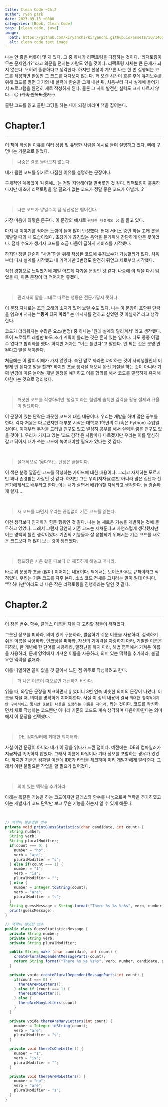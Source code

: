 ```yaml
---
title: Clean Code ~Ch.2
author: ryan park
date: 2023-09-13 +0800
categories: [Book, Clean Code]
tags: [clean_code, java]
image:
  path: https://github.com/kiryanchi/kiryanchi.github.io/assets/50714602/d21330ba-9c9e-49cd-aa73-bf900c7cc7ba
  alt: clean code text image
---
```


나는 안 좋은 버릇이 몇 개 있다. 그 중 하나가 리팩토링을 다짐하는 것이다. ‘리팩토링이 무슨 문제인가?’ 라고 의문을 던지는 사람도 있을 것이다. 리팩토링 자체는 큰 문제가 되지 않는다. 오히려 훌륭하다고 생각한다. 하지만 천성이 게으른 나는 한 번 실행되는 코드를 작성하면 한동안 그 코드를 쳐다보지 않는다. 꽤 오랜 시간이 흐른 후에 유지보수를 위해 코드를 열면 과거의 내 실력에 한숨을 크게 내쉰 뒤, 처음부터 다시 설계에 들어가서 프로그램을 완전히 새로 작성하게 된다. 물론 그 사이 발전한 실력도 크게 다르지 않다… 😢 ~~(계속 반복되겠지..)~~

클린 코드를 읽고 클린 코딩을 하는 내가 되길 바라며 책을 집어본다.

# Chapter.1

---

이 책이 작성된 이유를 여러 상황 및 유명한 사람을 예시로 들며 설명하고 있다. 뼈에 구멍나는 기분으로 읽었다.

> 나중은 결코 돌아오지 않는다.

내가 클린 코드를 읽기로 다짐한 이유를 설명하는 문장이다.

구체적인 계획없이 ‘나중에…’는 정말 지양해야할 말버릇인 것 같다. 리팩토링이 훌륭하다지만 애초에 리팩토링을 할 필요가 없는 코드가 정말 좋은 코드가 아닐까…?

<br>

> 나쁜 코드가 쌓일수록 팀 생산성은 떨어진다.

가장 마음에 와닿은 문구다. 이 문장의 예시로 `원대한 재설계의 꿈` 을 들고 있다.

마치 내 이야기를 적어둔 느낌이 들어 많이 반성했다. 현재 서비스 중인 하늘 고래 봇을 개발할 때의 내 모습이었다. 초창기에 끊김없는 음악을 듣기위해 간단하게 만든 봇이었다. 점차 수요가 생기자 코드를 조금 다듬어 급하게 서비스를 시작했다.

하지만 정말 단순히 “사용”만을 위해 작성된 코드에 유지보수가 가능할리가 없다. 처음부터 다시 설계를 시작했고 내 기억에만 3번정도 완전히 뒤엎고 제로부터 시작했다.

직접 경험으로 느껴봤기에 제일 아프게 다가온 문장인 것 같다. 나중에 이 책을 다시 읽었을 때, 아픈 문장이 더 적어지면 좋겠다.

<br>

> 관리자의 말을 그대로 따르는 행동은 전문가답지 못하다.

이 문장 자체로는 조금 오해의 소지가 있어 보일 수도 있다. 나는 이 문장이 포함된 단락을 읽으며 저자는 ‘**“핑계 대지 마라”** 는 메시지를 전하고 싶었던 것 아닐까?’ 라고 생각한다.

코드가 더러워지는 수많은 요소(변명) 중 하나는 '원래 설계와 달라져서' 라고 생각했다. 토이 프로젝트 레벨만 봐도 초기 계획이 틀리는 것은 흔히 있는 일이다. 나도 종종 어쩔 수 없다고 합리화를 했다. 하지만 저자는 "이는 틀렸다"고 말한다. 안 되는 것은 분명 안 된다고 말을 해야한다.

처음에는 이 말이 이해가 가지 않았다. 속된 말로 까라면 까야하는 것이 사회생활인데 어떻게 안 된다고 말을 할까? 하지만 조금 생각을 해보니 완전 거절을 하는 것이 아니라 기획 변경에 따른 늘어날 개발 일정을 얘기하고 이를 합의를 해서 코드를 깔끔하게 유지해야한다는 것으로 정리했다.

<br>

> 깨끗한 코드를 작성하려면 ‘청결’이라는 힘겹게 습득한 감각을 활용 절제와 규율이 필요하다.

이 문장이 있는 단락은 깨끗한 코드에 대한 내용이다. 우리는 개발을 하며 많은 공부를 한다. 각자 처음은 다르겠지만 대부분 시작은 대학교 1학년의 C (혹은 Python) 수업일 것이다. 이때부터 두각을 드러낸 친구도 있고 열심히 공부를 해서 실력을 쌓은 친구도 있을 것이다. 우리가 가지고 있는 ‘코드 감각’은 사람마다 다르겠지만 우리는 이를 열심히 갈고 닦아서 내가 쓰는 코드에 녹여내야할 필요가 있다는 것 같다.

<br>

> 절대적으로 ‘옳다’라는 단정은 금물이다.

이 책은 분명 깔끔한 코드를 작성하는 가이드에 대한 내용이다. 그리고 자세히는 모르지만 꽤나 존경받는 사람인 것 같다. 하지만 그는 우리(저자들)뿐만 아니라 많은 집단과 전문가에게서도 배우라고 한다. 이는 내가 살면서 배워야할 자세라고 생각한다. 늘 겸손하게 살자…

<br>

> 새 코드를 짜면서 우리는 끊임없이 기존 코드를 읽는다.

이건 생각보다 인지하기 힘든 행동인 것 같다. 나는 늘 새로운 기능을 개발하는 것에 몰두하고 있었다. 그래서 그런지 당연히 기존 코드는 제쳐둔다고 자연스럽게 생각했지만 이는 명백히 틀린 생각이었다. 기존의 기능들과 잘 융합되기 위해서는 기존 코드를 새로운 코드보다 더 많이 보는 것이 당연했다.

<br>

> 캠프장은 처음 왔을 때보다 더 깨끗하게 해놓고 떠나라.

바로 위 문장과 조금 (많이) 이어지는 내용이다. 책에서는 보이스카우트 규칙이라고 적혀있다. 우리는 기존 코드를 자주 본다. 소스 코드 전체를 고치라는 말이 절대 아니다. “딱 하나만”이라도 더 나은 작은 리팩토링을 진행하라는 말인 것 같다.

# Chapter.2

---

이 장은 변수, 함수, 클래스 이름을 지을 때 고려할 점들이 적혀있다.

그릇된 정보를 피하라, 의미 있게 구분하라, 발음하기 쉬운 이름을 사용하라, 검색하기 쉬운 이름을 사용하라, 인코딩을 피하라, 자신의 기억력을 자랑하지 마라, 기발한 이름은 피하라, 한 개념에 한 단어를 사용하라, 말장난을 하지 마라, 해법 영역에서 가져온 이름을 사용하라, 문제 영역에서 가져온 이름을 사용하라, 의미 있는 맥락을 추가하라, 불필요한 맥락을 없애라.

이를 나열하면 끝이 없을 것 같아서 느낀 점 위주로 작성하려고 한다.

> 더 나은 이름이 떠오르면 개선하기 바란다.

읽을 때, 와닿은 문장을 체크하면서 읽었더니 3번 연속 비슷한 의미의 문장이 나왔다. 이름을 지을 때, 의미를 명확하게 지어야한다. 사실 이 장의 내용이 결국 `최대한 함축적이지만 구체적이고 짧지만 충분한 내용을 포함하는 이름을 지어라.` 라는 것이다. 코드를 작성하면서 새로 작성하는 코드뿐만 아니라 기존의 코드도 계속 생각하며 다음어야한다는 의미에서 이 문장을 선택했다.

<br>

> IDE, 컴파일러에 최대한 의지해라.

사실 이건 문장이 아니라 내가 이 장을 읽다가 느낀 점이다. 예전에는 IDE와 컴파일러가 지금처럼 똑똑하지 않았다. 그래서 이름에 타입이나 기타 정보를 포함하는 경우가 있었다. 하지만 지금은 컴파일 이전에 IDE가 타입을 체크하며 미리 개발자에게 알려준다. 그래서 이런 불필요한 작업을 할 필요가 없어졌다.

<br>

> 의미 있는 맥락을 추가하라.

아래는 똑같은 기능을 하는 코드이지만 클래스와 함수를 나눔으로써 맥락을 추가하였고 이는 개발자가 코드 단락만 보고 무슨 기능을 하는지 알 수 있게 해준다.

<br>

```java
// 맥락이 불분명한 변수
private void printGuessStatistics(char candidate, int count) {
  String number;
  String verb;
  String pluralModifier;
  if(count === 0) {
    number = "no";
    verb = "are";
    pluralModifier = "s";
  } else if(count === 1) {
    number = "1";
    verb = "is";
    pluralModifier = "";
  } else {
    number = Integer.toString(count);
    verb = "are";
    pluralModifier = "s";
  }
  String guessMessage = String.format("There %s %s %s%s", verb, number, candidate, pluralModifier);
  print(guessMessage);
}
```

```java
// 맥락이 분명한 변수
public class GuessStatisticsMessage {
  private String number;
  private String verb;
  private String pluralModifier;

  public String make (char candidate, int count) {
    createPluralDependentMessageParts(count);
    return String.format("There %s %s %s%s", verb, number, candidate, pluralModifier);
  }

  private voide createPluralDependentMessageParts(int count) {
    if(count === 0) {
      thereAreNoLetters();
    } else if (count === 1) {
      thereIsOneLetter();
    } else {
      thereAreManyLetters(count)
    }
  }

  private voide thereAreManyLetters(int count) {
    number = Integer.toString(count);
    verb = "are";
    pluralModifier = "s";
  }

  private void thereIsOneLetter() {
    number = "1";
    verb = "is";
    pluralModifier = "";
  }

  private void thereAreNoLetters() {
    number = "no";
    verb = "are";
    pluralModifier = "s";
  }
}
```
